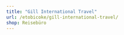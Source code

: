 ```yaml
---
title: "Gill International Travel"
url: /etobicoke/gill-international-travel/
shop: Reisebüro
---
```


